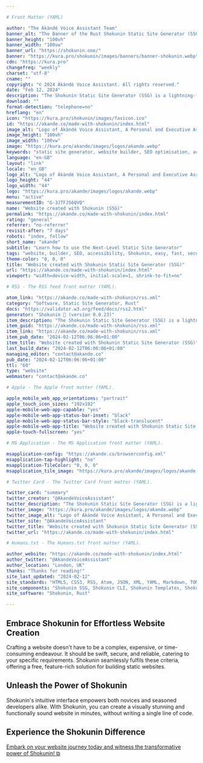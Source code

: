 ```yaml
---

# Front Matter (YAML)

author: "The Àkàndé Voice Assistant Team"
banner_alt: "The Banner of the Rust Shokunin Static Site Generator (SSG)"
banner_height: "100vh"
banner_width: "100vw"
banner_url: "https://shokunin.one/"
banner: "https://kura.pro/shokunin/images/banners/banner-shokunin.webp"
cdn: "https://kura.pro"
changefreq: "weekly"
charset: "utf-8"
cname: ""
copyright: "© 2024 Àkàndé Voice Assistant. All rights reserved."
date: "Feb 12, 2024"
description: "The Shokunin Static Site Generator (SSG) is a lightning-fast tool for Search Engine Optimisation (SEO) and compliance to Accessibility Standards."
download: ""
format-detection: "telephone=no"
hreflang: "en"
icon: "https://kura.pro/shokunin/images/favicon.ico"
id: "https://akande.co/made-with-shokunin/index.html"
image_alt: "Logo of Àkàndé Voice Assistant, A Personal and Executive Assistance"
image_height: "100vh"
image_width: "100vw"
image: "https://kura.pro/akande/images/logos/akande.webp"
keywords: "static site generator, website builder, SEO optimisation, accessibility, Shokunin, easy to use, fast, secure, reliable, free"
language: "en-GB"
layout: "link"
locale: "en_GB"
logo_alt: "Logo of Àkàndé Voice Assistant, A Personal and Executive Assistance"
logo_height: "44"
logo_width: "44"
logo: "https://kura.pro/akande/images/logos/akande.webp"
menu: "active"
measurementID: "G-3JTFJ56QVQ"
name: "Website created with Shokunin (SSG)"
permalink: "https://akande.co/made-with-shokunin/index.html"
rating: "general"
referrer: "no-referrer"
revisit-after: "7 days"
robots: "index, follow"
short_name: "akande"
subtitle: "Learn how to use the Next-Level Static Site Generator"
tags: "website, builder, SEO, accessibility, Shokunin, easy, fast, secure, reliable, free"
theme-color: "0, 0, 0"
title: "Website created with Shokunin Static Site Generator (SSG)"
url: "https://akande.co/made-with-shokunin/index.html"
viewport: "width=device-width, initial-scale=1, shrink-to-fit=no"

# RSS - The RSS feed front matter (YAML).

atom_link: "https://akande.co/made-with-shokunin/rss.xml"
category: "Software, Static Site Generator, Rust"
docs: "https://validator.w3.org/feed/docs/rss2.html"
generator: "Shokunin 🦀 (version 0.0.23)"
item_description: "The Shokunin Static Site Generator (SSG) is a lightning-fast tool for Search Engine Optimisation (SEO) and compliance to Accessibility Standards."
item_guid: "https://akande.co/made-with-shokunin/rss.xml"
item_link: "https://akande.co/made-with-shokunin/rss.xml"
item_pub_date: "2024-02-12T06:06:06+01:00"
item_title: "Website created with Shokunin Static Site Generator (SSG)"
last_build_date: "2024-02-12T06:06:06+01:00"
managing_editor: "contact@akande.co"
pub_date: "2024-02-12T06:06:06+01:00"
ttl: "60"
type: "website"
webmaster: "contact@akande.co"

# Apple - The Apple front matter (YAML).

apple_mobile_web_app_orientations: "portrait"
apple_touch_icon_sizes: "192x192"
apple-mobile-web-app-capable: "yes"
apple-mobile-web-app-status-bar-inset: "black"
apple-mobile-web-app-status-bar-style: "black-translucent"
apple-mobile-web-app-title: "Website created with Shokunin Static Site Generator (SSG)"
apple-touch-fullscreen: "yes"

# MS Application - The MS Application front matter (YAML).

msapplication-config: "https://akande.co/browserconfig.xml"
msapplication-tap-highlight: "no"
msapplication-TileColor: "0, 0, 0"
msapplication_tile_image: "https://kura.pro/akande/images/logos/akande.webp"

# Twitter Card - The Twitter Card front matter (YAML).

twitter_card: "summary"
twitter_creator: "@AkandeVoiceAssistant"
twitter_description: "The Shokunin Static Site Generator (SSG) is a lightning-fast tool for Search Engine Optimisation (SEO) and compliance to Accessibility Standards."
twitter_image: "https://kura.pro/akande/images/logos/akande.webp"
twitter_image_alt: "Logo of Àkàndé Voice Assistant, A Personal and Executive Assistance"
twitter_site: "@AkandeVoiceAssistant"
twitter_title: "Website created with Shokunin Static Site Generator (SSG)"
twitter_url: "https://akande.co/made-with-shokunin/index.html"

# Humans.txt - The Humans.txt front matter (YAML).

author_website: "https://akande.co/made-with-shokunin/index.html"
author_twitter: "@AkandeVoiceAssistant"
author_location: "London, UK"
thanks: "Thanks for reading!"
site_last_updated: "2024-02-12"
site_standards: "HTML5, CSS3, RSS, Atom, JSON, XML, YAML, Markdown, TOML"
site_components: "Shokunin SSG, Shokunin CLI, Shokunin Templates, Shokunin Themes, Kaishi SSG, Kaishi CLI, Kaishi Templates, Kaishi Themes"
site_software: "Shokunin, Rust"

---
```


## Embrace Shokunin for Effortless Website Creation

Crafting a website doesn't have to be a complex, expensive, or time-consuming endeavour. It should be swift, secure, and reliable, catering to your specific requirements. Shokunin seamlessly fulfils these criteria, offering a free, feature-rich solution for building static websites.

## Unleash the Power of Shokunin

Shokunin's intuitive interface empowers both novices and seasoned developers alike. With Shokunin, you can create a visually stunning and functionally sound website in minutes, without writing a single line of code.

## Experience the Shokunin Difference

[Embark on your website journey today and witness the transformative power of Shokunin! ⧉][00]

[00]: https://shokunin.one/ "Shokunin: The Fastest Rust-Based Static Site Generator (SSG)"
[01]: https://kura.pro/shokunin/images/banners/banner-shokunin.webp "Made with Shokunin, the fastest Rust-based Static Site Generator (SSG)"

